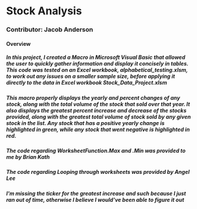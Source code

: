 # Stock Analysis

### Contributor: Jacob Anderson

#### Overview
##### In this project, I created a Macro in Microsoft Visual Basic that allowed the user to quickly gather information and display it concisely in tables. This code was tested on an Excel workbook, alphabetical_testing.xlsm, to work out any issues on a smaller sample size, before applying it directly to the data in Excel workbook Stock_Data_Project.xlsm

##### This macro properly displays the yearly and percent changes of any stock, along with the total volume of the stock that sold over that year. It also displays the greatest percent increase and decrease of the stocks provided, along with the greatest total volume of stock sold by any given stock in the list. Any stock that has a positive yearly change is highlighted in green, while any stock that went negative is highlighted in red.

##### The code regarding WorksheetFunction.Max and .Min was provided to me by Brian Kath
##### The code regarding Looping through worksheets was provided by Angel Lee
##### I'm missing the ticker for the greatest increase and such because I just ran out of time, otherwise I believe I would've been able to figure it out
